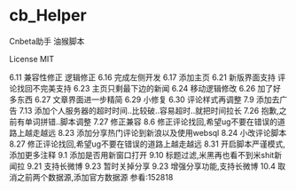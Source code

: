 cb_Helper
=========

Cnbeta助手 油猴脚本

License MIT

6.11 兼容性修正 逻辑修正
6.16 完成左侧开发
6.17 添加主页
6.21 新版界面支持 评论找回不完美支持
6.23 主页只剩最下边的新闻
6.24 移动逻辑修改
6.26  加了好多东西
6.27 文章界面进一步精简
6.29 小修复
6.30 评论样式再调整
7.9 添加去广告
7.13 添加个人服务器的超时时间..比较破..容易超时..就把时间拉长
7.26 抱歉,之前有单词拼错..脚本调整
7.27 修正兼容
8.6 修正评论找回,希望ug不要在错误的道路上越走越远
8.23 添加分享热门评论到新浪以及使用websql
8.24 小改评论脚本
8.27 修正评论找回,希望ug不要在错误的道路上越走越远
8.31 开启脚本严谨模式,添加更多注释
9.1 添加是否用新窗口打开
9.10 标题过滤,米黑再也看不到米shit新闻拉
9.21 支持长微博 
9.23 暂时关掉分享
9.23 增强分享功能,支持长微博
10.4 取消之前两个数据源,添加官方数据源 参看:152818